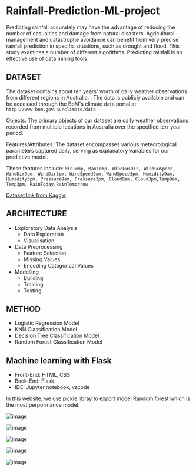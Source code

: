 # Rainfall-Prediction-ML-project

Predicting rainfall accurately may have the advantage of reducing the number of casualties and damage from natural disasters. 
Agricultural management and catastrophe avoidance can benefit from very precise rainfall prediction in specific situations, such as drought and flood. This study examines a number of different algorithms. Predicting rainfall is an effective use of data mining tools

## DATASET
The dataset contains about ten years' worth of daily weather observations from different regions in Australia. . The data is publicly available and can be accessed through the BoM's climate data portal at: ```http://www.bom.gov.au/climate/data```

Objects: The primary objects of our dataset are daily weather observations recorded from multiple locations in Australia over the specified ten-year period.

Features/Attributes: The dataset encompasses various meteorological parameters captured daily, serving as explanatory variables for our predictive model. 

These features include: ```MinTemp, MaxTemp, WindGusDir, WindGuSpeed, WindDir9am, WindDir3pm, WindSpeed9am, WindSpeed3pm, Humidity9am, Humidity3pm, Pressure9am, Pressure3pm, Cloud9am, Cloud3pm,Temp9am, Temp3pm, RainToday,RainTomorrow.```

[Dataset link from Kaggle](https://www.kaggle.com/datasets/arunavakrchakraborty/australia-weather-data/data)

## ARCHITECTURE
- Exploratory Data Analysis
  - Data Exploration
  - Visualisation
- Data Preprocessing
  - Feature Selection
  - Missing Values
  - Encoding Categorical Values
- Modelling
  - Building
  - Training
  - Testing

## METHOD
- Logistic Regression Model
- KNN Classification Model
- Decision Tree Classification Model
- Random Forest Classification Model

## Machine learning with Flask
- Front-End: HTML, CSS
- Back-End: Flask
- IDE: Jupyter notebook, vscode

In this website, we use pickle libray to export model Random forest which is the most perpormance model.

![image](https://github.com/quang-anh-ute/Rainfall-Prediction-ML-project/assets/145630889/9a6b305b-2f6e-4ae6-b58f-4d6dc9d19b8b)

![image](https://github.com/quang-anh-ute/Rainfall-Prediction-ML-project/assets/145630889/aecea101-bcc6-4b06-bee5-dc2493daa752)

![image](https://github.com/quang-anh-ute/Rainfall-Prediction-ML-project/assets/145630889/136dc394-178e-413d-9eca-b13e5d40fa32)

![image](https://github.com/quang-anh-ute/Rainfall-Prediction-ML-project/assets/145630889/57cf8f81-a082-43c6-b801-22aa8f51da83)

![image](https://github.com/quang-anh-ute/Rainfall-Prediction-ML-project/assets/145630889/420cfb36-16b0-4e31-95b2-17eb08863bc3)







